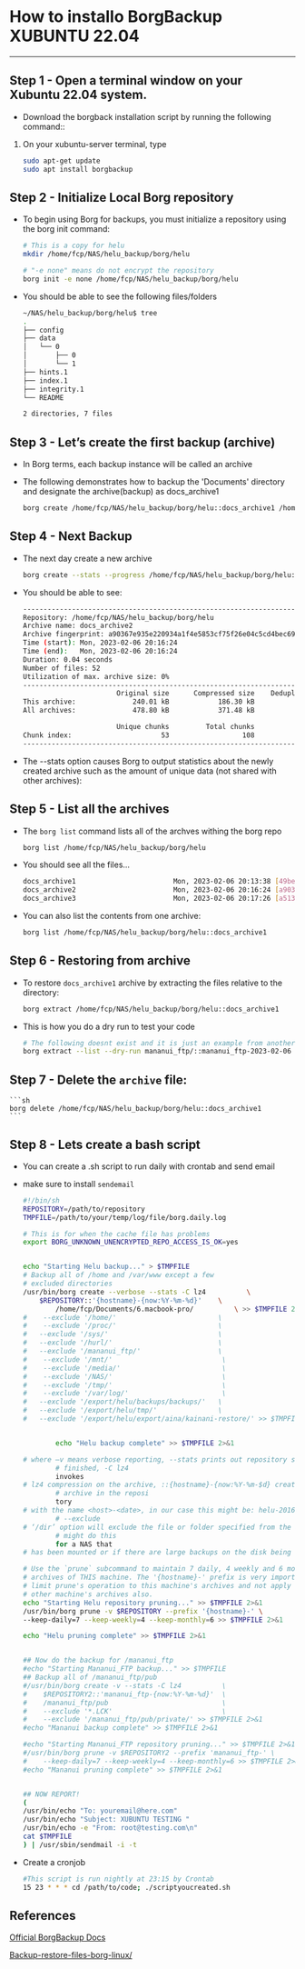 #  How to installo BorgBackup XUBUNTU 22.04

-----------------------------------------------------
##  Step 1 - Open a terminal window on your Xubuntu 22.04 system.

+ Download the borgback installation script by running the following command:: 
1. On your xubuntu-server terminal, type
    
    ```sh
    sudo apt-get update
    sudo apt install borgbackup
    ```

## Step 2 - Initialize Local Borg repository

+ To begin using Borg for backups, you must initialize a repository using the borg init command: 

    ```sh
    # This is a copy for helu
    mkdir /home/fcp/NAS/helu_backup/borg/helu

    # "-e none" means do not encrypt the repository
    borg init -e none /home/fcp/NAS/helu_backup/borg/helu

    ```
    
+ You should be able to see the following files/folders

    ```sh
    ~/NAS/helu_backup/borg/helu$ tree
    .
    ├── config
    ├── data
    │   └── 0
    │       ├── 0
    │       └── 1
    ├── hints.1
    ├── index.1
    ├── integrity.1
    └── README

    2 directories, 7 files

    ```

## Step 3 - Let’s create the first backup (archive)

+ In Borg terms, each backup instance will be called an archive

+ The following demonstrates how to backup the 'Documents' directory and designate the archive(backup) as docs_archive1

    ```sh
    borg create /home/fcp/NAS/helu_backup/borg/helu::docs_archive1 /home/fcp/Documents/6.macbook-pro/1.git/xubuntu-server-config/

    ```


## Step 4 - Next Backup 

+ The next day create a new archive

    ```sh
    borg create --stats --progress /home/fcp/NAS/helu_backup/borg/helu::docs_archive2 /home/fcp/Documents/6.macbook-pro/1.git/xubuntu-server-config/

    ```
    

+ You should be able to see:

    ```sh 
    ------------------------------------------------------------------------------                
    Repository: /home/fcp/NAS/helu_backup/borg/helu
    Archive name: docs_archive2
    Archive fingerprint: a90367e935e220934a1f4e5853cf75f26e04c5cd4bec699ff61893d5c95921a7
    Time (start): Mon, 2023-02-06 20:16:24
    Time (end):   Mon, 2023-02-06 20:16:24
    Duration: 0.04 seconds
    Number of files: 52
    Utilization of max. archive size: 0%
    ------------------------------------------------------------------------------
                           Original size      Compressed size    Deduplicated size
    This archive:              240.01 kB            186.30 kB                563 B
    All archives:              478.80 kB            371.48 kB            191.36 kB

                           Unique chunks         Total chunks
    Chunk index:                      53                  108
    ------------------------------------------------------------------------------

    ```

+  The --stats option causes Borg to output statistics about the newly created archive such as the amount of unique data (not shared with other archives):


## Step 5 - List all the archives

+ The `borg list` command lists all of the archves withing the borg repo

    ```sh
    borg list /home/fcp/NAS/helu_backup/borg/helu
    ```

+ You should see all the files...

    ```sh
    docs_archive1                        Mon, 2023-02-06 20:13:38 [49be4746613134162cf1b4f9b85ab1bb234b01cb2c9eb6436738a3d3c83711e2]
    docs_archive2                        Mon, 2023-02-06 20:16:24 [a90367e935e220934a1f4e5853cf75f26e04c5cd4bec699ff61893d5c95921a7]
    docs_archive3                        Mon, 2023-02-06 20:17:26 [a513ea7365930a7ee0da7f0d409ecaf7f8ed1f09c390f71846b2a65209a05305]

    ```

+ You can also list the contents from one archive:

    ```sh
    borg list /home/fcp/NAS/helu_backup/borg/helu::docs_archive1

    ```
   

## Step 6 - Restoring from archive

+ To restore `docs_archive1` archive by extracting the files relative to
    the directory:

    ```sh
    borg extract /home/fcp/NAS/helu_backup/borg/helu::docs_archive1
    ```


+ This is how you do a dry run to test your code

    ```sh
    # The following doesnt exist and it is just an example from another server
    borg extract --list --dry-run mananui_ftp/::mananui_ftp-2023-02-06 mananui_ftp/pub/hot/ladcp/

    ```

## Step 7 - Delete the `archive` file:


    ```sh
    borg delete /home/fcp/NAS/helu_backup/borg/helu::docs_archive1    
    ```



## Step 8 - Lets create a bash script  

+ You can create a .sh script to run daily with crontab and send email 
+ make sure to install `sendemail` 

    ```sh
    #!/bin/sh
    REPOSITORY=/path/to/repository
    TMPFILE=/path/to/your/temp/log/file/borg.daily.log

    # This is for when the cache file has problems
    export BORG_UNKNOWN_UNENCRYPTED_REPO_ACCESS_IS_OK=yes


    echo "Starting Helu backup..." > $TMPFILE
    # Backup all of /home and /var/www except a few
    # excluded directories
    /usr/bin/borg create --verbose --stats -C lz4          \
        $REPOSITORY::'{hostname}-{now:%Y-%m-%d}'    \
            /home/fcp/Documents/6.macbook-pro/          \ >> $TMPFILE 2>&1
    #    --exclude '/home/'                         \
    #    --exclude '/proc/'                         \
    #   --exclude '/sys/'                           \
    #   --exclude '/hurl/'                          \
    #   --exclude '/mananui_ftp/'                   \
    #    --exclude '/mnt/'                           \
    #    --exclude '/media/'                         \
    #    --exclude '/NAS/'                           \ 
    #    --exclude '/tmp/'                           \
    #    --exclude '/var/log/'                       \ 
    #   --exclude '/export/helu/backups/backups/'   \
    #   --exclude '/export/helu/tmp/'               \
    #   --exclude '/export/helu/export/aina/kainani-restore/' >> $TMPFILE 2>&1


            echo "Helu backup complete" >> $TMPFILE 2>&1

    # where –v means verbose reporting, --stats prints out repository stats when
            # finished, -C lz4 
            invokes
    # lz4 compression on the archive, ::{hostname}-{now:%Y-%m-$d} creates an
            # archive in the reposi
            tory
    # with the name <host>-<date>, in our case this might be: helu-2016-11-14. The
            # --exclude
    # ‘/dir’ option will exclude the file or folder specified from the archive. One
            # might do this 
            for a NAS that
    # has been mounted or if there are large backups on the disk being archived.

    # Use the `prune` subcommand to maintain 7 daily, 4 weekly and 6 monthly
    # archives of THIS machine. The '{hostname}-' prefix is very important to
    # limit prune's operation to this machine's archives and not apply to
    # other machine's archives also.
    echo "Starting Helu repository pruning..." >> $TMPFILE 2>&1
    /usr/bin/borg prune -v $REPOSITORY --prefix '{hostname}-' \
    --keep-daily=7 --keep-weekly=4 --keep-monthly=6 >> $TMPFILE 2>&1

    echo "Helu pruning complete" >> $TMPFILE 2>&1


    ## Now do the backup for /mananui_ftp
    #echo "Starting Mananui_FTP backup..." >> $TMPFILE
    ## Backup all of /mananui_ftp/pub
    #/usr/bin/borg create -v --stats -C lz4          \
    #    $REPOSITORY2::'mananui_ftp-{now:%Y-%m-%d}'  \
    #    /mananui_ftp/pub                            \
    #    --exclude '*.LCK'                           \
    #    --exclude '/mananui_ftp/pub/private/' >> $TMPFILE 2>&1
    #echo "Mananui backup complete" >> $TMPFILE 2>&1

    #echo "Starting Mananui_FTP repository pruning..." >> $TMPFILE 2>&1
    #/usr/bin/borg prune -v $REPOSITORY2 --prefix 'mananui_ftp-' \
    #    --keep-daily=7 --keep-weekly=4 --keep-monthly=6 >> $TMPFILE 2>&1
    #echo "Mananui pruning complete" >> $TMPFILE 2>&1


    ## NOW REPORT!
    (
    /usr/bin/echo "To: youremail@here.com"
    /usr/bin/echo "Subject: XUBUNTU TESTING "
    /usr/bin/echo -e "From: root@testing.com\n"
    cat $TMPFILE
    ) | /usr/sbin/sendmail -i -t


    ```

+ Create a cronjob

    ```sh
    #This script is run nightly at 23:15 by Crontab
    15 23 * * * cd /path/to/code; ./scriptyoucreated.sh

    ```


## References

[Official BorgBackup Docs](https://borgbackup.readthedocs.io/en/stable/index.html)

[Backup-restore-files-borg-linux/](https://ostechnix.com/backup-restore-files-borg-linux/)

